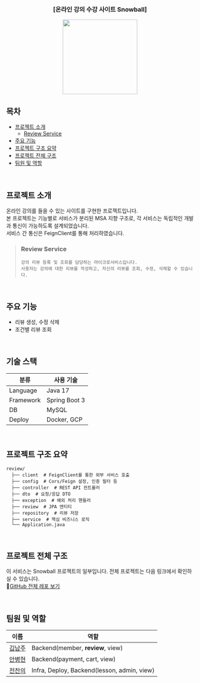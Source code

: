  <div align="center">

### [온라인 강의 수강 사이트 Snowball]
<img src="https://github.com/user-attachments/assets/3a6b5eee-dc1f-4977-b8c8-ea5d97158b07" width="200" height="200"/>

</div>

## 목차
- [프로젝트 소개](#-프로젝트-소개)    
    - [Review Service](#-Review-Service)    
- [주요 기능](#-주요-기능)    
- [프로젝트 구조 요약](#-프로젝트-구조-요약)
- [프로젝트 전체 구조](#-프로젝트-전체-구조)    
- [팀원 및 역할](#-팀원-및-역할)    

<br/>

## 프로젝트 소개
온라인 강의를 들을 수 있는 사이트를 구현한 프로젝트입니다.   
본 프로젝트는 기능별로 서비스가 분리된 MSA 지향 구조로, 각 서비스는 독립적인 개발과 통신이 가능하도록 설계되었습니다.   
서비스 간 통신은 FeignClient를 통해 처리하였습니다.   

> ### Review Service
>     강의 리뷰 등록 및 조회를 담당하는 마이크로서비스입니다.  
>     사용자는 강의에 대한 리뷰를 작성하고, 자신의 리뷰를 조회, 수정, 삭제할 수 있습니다.

<br/>
   
## 주요 기능
- 리뷰 생성, 수정 삭제
- 조건별 리뷰 조회

<br/>

## 기술 스택
| 분류       | 사용 기술                     |
|------------|-------------------------------|
| Language   | Java 17                       |
| Framework  | Spring Boot 3                 |
| DB         | MySQL                        |
| Deploy     | Docker, GCP                  |

<br/>

## 프로젝트 구조 요약

```
review/
  ├── client  # FeignClient를 통한 외부 서비스 호출
  ├── config  # Cors/Feign 설정, 인증 필터 등 
  ├── controller  # REST API 컨트롤러 
  ├── dto  # 요청/응답 DTO
  ├── exception  # 예외 처리 핸들러
  ├── review  # JPA 엔티티
  ├── repository  # 리뷰 저장
  ├── service  # 핵심 비즈니스 로직
  └── Application.java
```

<br/>

## 프로젝트 전체 구조
이 서비스는 Snowball 프로젝트의 일부입니다.
전체 프로젝트는 다음 링크에서 확인하실 수 있습니다.   
🔗[GitHub 전체 레포 보기](https://github.com/snowball-class)

<br/>

## 팀원 및 역할

| 이름     | 역할                |
|----------|-----------------------|
| [김남주](https://github.com/anjoo-k)  | Backend(member, **review**, view)|
| [안병현](https://github.com/bhyunnie)  | Backend(payment, cart, view)|
| [전찬의](https://github.com/orgs/snowball-class/people/jerry0339)  | Infra, Deploy, Backend(lesson, admin, view) |
